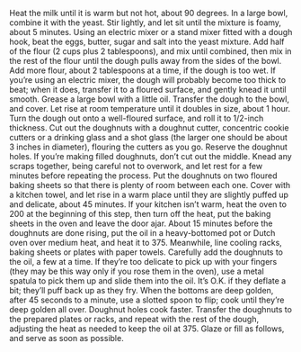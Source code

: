 Heat the milk until it is warm but not hot, about 90 degrees. In a large bowl, combine it with the yeast. Stir lightly, and let sit until the mixture is foamy, about 5 minutes.
Using an electric mixer or a stand mixer fitted with a dough hook, beat the eggs, butter, sugar and salt into the yeast mixture. Add half of the flour (2 cups plus 2 tablespoons), and mix until combined, then mix in the rest of the flour until the dough pulls away from the sides of the bowl. Add more flour, about 2 tablespoons at a time, if the dough is too wet. If you’re using an electric mixer, the dough will probably become too thick to beat; when it does, transfer it to a floured surface, and gently knead it until smooth. Grease a large bowl with a little oil. Transfer the dough to the bowl, and cover. Let rise at room temperature until it doubles in size, about 1 hour.
Turn the dough out onto a well-floured surface, and roll it to 1/2-inch thickness. Cut out the doughnuts with a doughnut cutter, concentric cookie cutters or a drinking glass and a shot glass (the larger one should be about 3 inches in diameter), flouring the cutters as you go. Reserve the doughnut holes. If you’re making filled doughnuts, don’t cut out the middle. Knead any scraps together, being careful not to overwork, and let rest for a few minutes before repeating the process.
Put the doughnuts on two floured baking sheets so that there is plenty of room between each one. Cover with a kitchen towel, and let rise in a warm place until they are slightly puffed up and delicate, about 45 minutes. If your kitchen isn’t warm, heat the oven to 200 at the beginning of this step, then turn off the heat, put the baking sheets in the oven and leave the door ajar.
About 15 minutes before the doughnuts are done rising, put the oil in a heavy-bottomed pot or Dutch oven over medium heat, and heat it to 375. Meanwhile, line cooling racks, baking sheets or plates with paper towels.
Carefully add the doughnuts to the oil, a few at a time. If they’re too delicate to pick up with your fingers (they may be this way only if you rose them in the oven), use a metal spatula to pick them up and slide them into the oil. It’s O.K. if they deflate a bit; they’ll puff back up as they fry. When the bottoms are deep golden, after 45 seconds to a minute, use a slotted spoon to flip; cook until they’re deep golden all over. Doughnut holes cook faster. Transfer the doughnuts to the prepared plates or racks, and repeat with the rest of the dough, adjusting the heat as needed to keep the oil at 375. Glaze or fill as follows, and serve as soon as possible.
